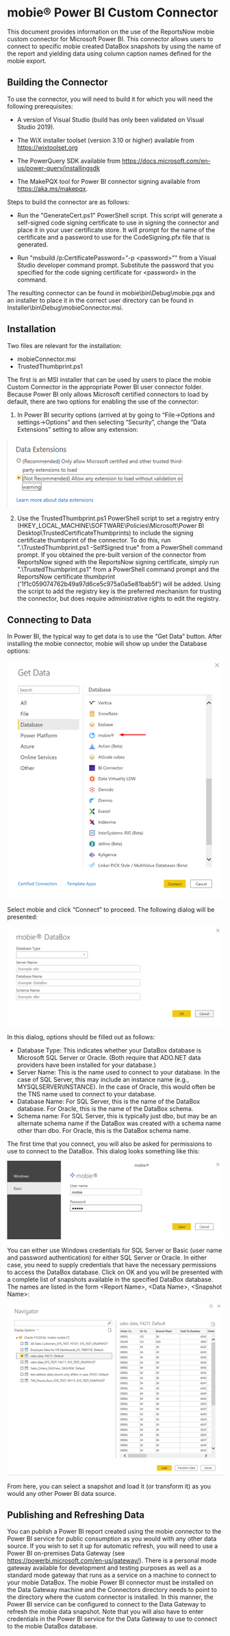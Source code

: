 # mobie® Power BI Custom Connector

This document provides information on the use of the ReportsNow mobie custom connector for Microsoft Power BI. This connector allows users to connect to specific mobie created DataBox snapshots by using the name of the report and yielding data using column caption names defined for the mobie export.

## Building the Connector

To use the connector, you will need to build it for which you will need the following prerequisites:

* A version of Visual Studio (build has only been validated on Visual Studio 2019).

* The WiX installer toolset (version 3.10 or higher) available from https://wixtoolset.org

* The PowerQuery SDK available from https://docs.microsoft.com/en-us/power-query/installingsdk

* The MakePQX tool for Power BI connector signing available from https://aka.ms/makepqx. 

Steps to build the connector are as follows:

* Run the "GenerateCert.ps1" PowerShell script. This script will generate a self-signed code signing certificate to use in signing the connector and place it in your user certificate store. It will prompt for the name of the certificate and a password to use for the CodeSigning.pfx file that is generated.

* Run "msbuild /p:CertificatePassword="-p \<password\>"" from a Visual Studio developer command prompt. Substitute the password that you specified for the code signing certificate for \<password\> in the command.

The resulting connector can be found in mobie\bin\Debug\mobie.pqx and an installer to place it in the correct user directory can be found in Installer\bin\Debug\mobieConnector.msi.

## Installation

Two files are relevant for the installation:

* mobieConnector.msi
* TrustedThumbprint.ps1

The first is an MSI installer that can be used by users to place the mobie Custom Connector in the appropriate Power BI user connector folder. Because Power BI only allows Microsoft certified connectors to load by default, there are two options for enabling the use of the connector:

1)	In Power BI security options (arrived at by going to “File->Options and settings->Options” and then selecting “Security”, change the “Data Extensions” setting to allow any extension:

![](doc/DataExtensions.png)

2)	Use the TrustedThumbprint.ps1 PowerShell script to set a registry entry (HKEY_LOCAL_MACHINE\SOFTWARE\Policies\Microsoft\Power BI Desktop\TrustedCertificateThumbprints) to include the signing certificate thumbprint of the connector. To do this, run ".\TrustedThumbprint.ps1 -SelfSigned true"
    from a PowerShell command prompt. If you obtained the pre-built version of the connector from ReportsNow signed with the ReportsNow signing certificate, simply run ".\TrustedThumbprint.ps1" from a PowerShell command prompt and the
    ReportsNow certificate thumbprint ('1f1c059074762b49a97d6ce5c975a0a5e81bab5f') will be added. Using the script to add the registry key is the preferred mechanism for trusting the connector, but does require administrative rights to edit
    the registry.

## Connecting to Data

In Power BI, the typical way to get data is to use the “Get Data” button. After installing the mobie connector, mobie will show up under the Database options:

![](doc/GetData.png)

Select mobie and click “Connect” to proceed. The following dialog will be presented:

![](doc/DataBoxParameters.png)

In this dialog, options should be filled out as follows:

* Database Type: This indicates whether your DataBox database is Microsoft SQL Server or Oracle. (Both require that ADO.NET data providers have been installed for your database.)
* Server Name: This is the name used to connect to your database. In the case of SQL Server, this may include an instance name (e.g., MYSQLSERVER\INSTANCE). In the case of Oracle, this would often be the TNS name used to connect to your database.
* Database Name: For SQL Server, this is the name of the DataBox database. For Oracle, this is the name of the DataBox schema.
* Schema name: For SQL Server, this is typically just dbo, but may be an alternate schema name if the DataBox was created with a schema name other than dbo. For Oracle, this is the DataBox schema name.

The first time that you connect, you will also be asked for permissions to use to connect to the DataBox. This dialog looks something like this:

![](doc/DataBoxPermissions.png)

You can either use Windows credentials for SQL Server or Basic (user name and password authentication) for either SQL Server or Oracle. In either case, you need to supply credentials that have the necessary permissions to access the DataBox database.
Click on OK and you will be presented with a complete list of snapshots available in the specified DataBox database. The names are listed in the form \<Report Name\>, \<Data Name\>, \<Snapshot Name\>:

![](doc/Navigator.png)

From here, you can select a snapshot and load it (or transform it) as you would any other Power BI data source.

## Publishing and Refreshing Data

You can publish a Power BI report created using the mobie connector to the Power BI service for public consumption as you would with any other data source. If you wish to set it up for automatic refresh, you will need to use a Power BI on-premises Data Gateway (see https://powerbi.microsoft.com/en-us/gateway/). There is a personal mode gateway available for development and testing purposes as well as a standard mode gateway that runs as a service on a machine to connect to your mobie DataBox. The mobie Power BI connector must be installed on the Data Gateway machine and the Connectors directory needs to point to the directory where the custom connector is installed. In this manner, the Power BI service can be configured to connect to the Data Gateway to refresh the mobie data snapshot. Note that you will also have to enter credentials in the Power BI service for the Data Gateway to use to connect to the mobie DataBox database.
